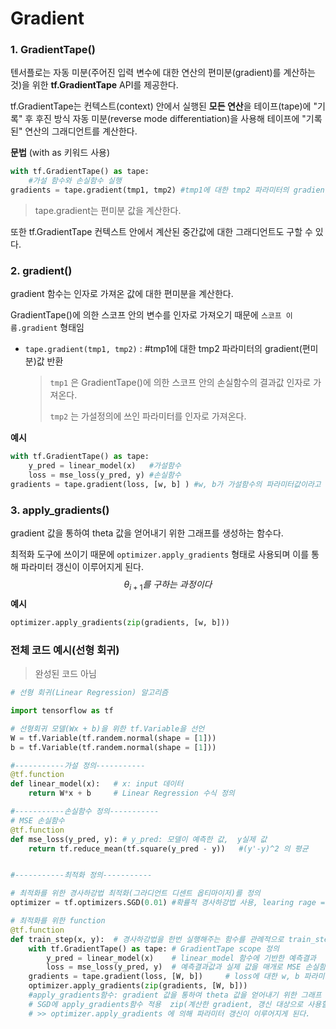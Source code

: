# Gradient

### 1. GradientTape()

텐서플로는 자동 미분(주어진 입력 변수에 대한 연산의 편미분(gradient)를 계산하는 것)을 위한 **tf.GradientTape** API를 제공한다. 

tf.GradientTape는 컨텍스트(context) 안에서 실행된 **모든 연산**을 테이프(tape)에 "기록" 후 후진 방식 자동 미분(reverse mode differentiation)을 사용해 테이프에 "기록된" 연산의 그래디언트를 계산한다.

**문법** (with as 키워드 사용)

```python
with tf.GradientTape() as tape:
    #가설 함수와 손실함수 실행
gradients = tape.gradient(tmp1, tmp2) #tmp1에 대한 tmp2 파라미터의 gradient(편미분)값
```

> tape.gradient는 편미분 값을 계산한다.



또한 tf.GradientTape 컨텍스트 안에서 계산된 중간값에 대한 그래디언트도 구할 수 있다.

### 2. gradient()

gradient 함수는 인자로 가져온 값에 대한 편미분을 계산한다.

GradientTape()에 의한 스코프 안의 변수를 인자로 가져오기 때문에 `스코프 이름.gradient` 형태임 

- `tape.gradient(tmp1, tmp2)` : #tmp1에 대한 tmp2 파라미터의 gradient(편미분)값 반환

  >`tmp1` 은 GradientTape()에 의한 스코프 안의 손실함수의 결과값 인자로 가져온다.
  >
  >`tmp2` 는 가설정의에 쓰인 파라미터를 인자로 가져온다.

**예시**

```python
with tf.GradientTape() as tape:
    y_pred = linear_model(x)   #가설함수
    loss = mse_loss(y_pred, y) #손실함수
gradients = tape.gradient(loss, [w, b] ) #w, b가 가설함수의 파라미터값이라고 가정 
```





### 3. apply_gradients()

gradient 값을 통하여 theta 값을 얻어내기 위한 그래프를 생성하는 함수다.

최적화 도구에 쓰이기 때문에 `optimizer.apply_gradients` 형태로 사용되며 이를 통해 파라미터 갱신이 이루어지게 된다.
$$
\theta_{i+1} 를\ 구하는\ 과정이다
$$
**예시**

```python
optimizer.apply_gradients(zip(gradients, [w, b]))
```



### 전체 코드 예시(선형 회귀)

> 완성된 코드 아님

```python
# 선형 회귀(Linear Regression) 알고리즘

import tensorflow as tf

# 선형회귀 모델(Wx + b)을 위한 tf.Variable을 선언
W = tf.Variable(tf.randem.normal(shape = [1]))
b = tf.Variable(tf.randem.normal(shape = [1]))

#-----------가설 정의-----------
@tf.function
def linear_model(x):   # x: input 데이터
    return W*x + b     # Linear Regression 수식 정의

#-----------손실함수 정의-----------
# MSE 손실함수
@tf.function
def mse_loss(y_pred, y): # y_pred: 모델이 예측한 값,  y실제 값
    return tf.reduce_mean(tf.square(y_pred - y))   #(y'-y)^2 의 평균


#-----------최적화 정의-----------

# 최적화를 위한 경사하강법 최적화(그라디언트 디센트 옵티마이저)를 정의
optimizer = tf.optimizers.SGD(0.01) #확률적 경사하강법 사용, learing rage = 0.01

# 최적화를 위한 function
@tf.function
def train_step(x, y):  # 경사하강법을 한번 실행해주는 함수를 관례적으로 train_step이라고 이름을 짖는다.
    with tf.GradientTape() as tape: # GradientTape scope 정의
        y_pred = linear_model(x)    # linear_model 함수에 기반한 예측결과
        loss = mse_loss(y_pred, y)  # 예측결과값과 실제 값을 매개로 MSE 손실함수 적용
    gradients = tape.gradient(loss, [W, b])     # loss에 대한 w, b 파라미터의 gradient(편미분)값
    optimizer.apply_gradients(zip(gradients, [W, b]))
    #apply_gradients함수: gradient 값을 통하여 theta 값을 얻어내기 위한 그래프 생성
    # SGD에 apply_gradients함수 적용  zip(계산한 gradient, 갱신 대상으로 사용할 파라미터 )
    # >> optimizer.apply_gradients 에 의해 파라미터 갱신이 이루어지게 된다.

```





